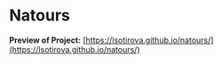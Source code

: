 # Natours
**Preview of Project:** [https://lsotirova.github.io/natours/](https://lsotirova.github.io/natours/)
